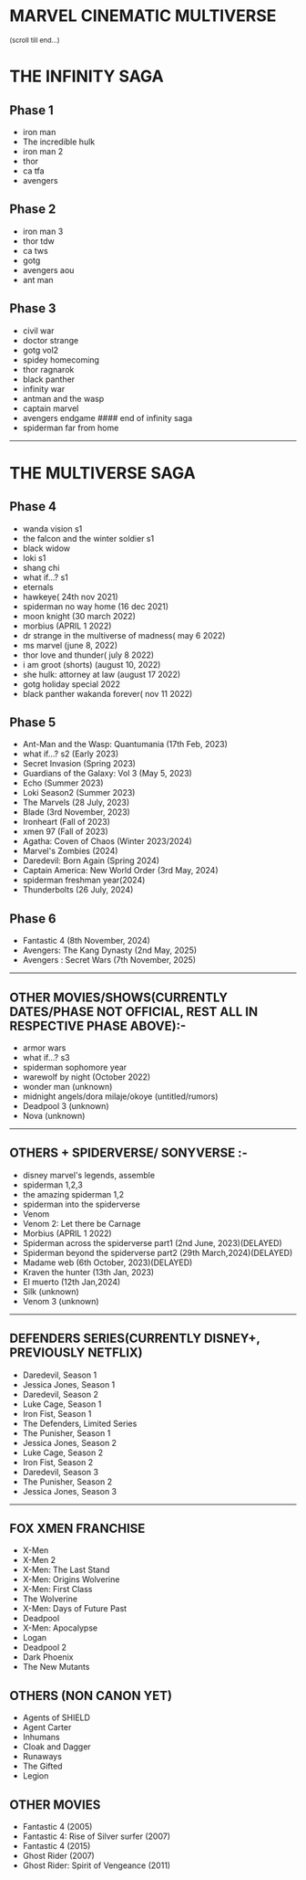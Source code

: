 # MARVEL CINEMATIC MULTIVERSE

<small>(scroll till end...)</small>

# THE INFINITY SAGA

## Phase 1

- iron man
- The incredible hulk
- iron man 2
- thor
- ca tfa
- avengers

## Phase 2

- iron man 3
- thor tdw
- ca tws
- gotg
- avengers aou
- ant man

## Phase 3

- civil war
- doctor strange
- gotg vol2
- spidey homecoming
- thor ragnarok
- black panther
- infinity war
- antman and the wasp
- captain marvel
- avengers endgame #### end of infinity saga
- spiderman far from home

<hr/>

# THE MULTIVERSE SAGA

## Phase 4

- wanda vision s1
- the falcon and the winter soldier s1
- black widow
- loki s1
- shang chi
- what if...? s1
- eternals
- hawkeye( 24th nov 2021)
- spiderman no way home (16 dec 2021)
- moon knight (30 march 2022)
- morbius (APRIL 1 2022)
- dr strange in the multiverse of madness( may 6 2022)
- ms marvel (june 8, 2022)
- thor love and thunder( july 8 2022)
- i am groot (shorts) (august 10, 2022)
- she hulk: attorney at law (august 17 2022)
- gotg holiday special 2022
- black panther wakanda forever( nov 11 2022)

## Phase 5

- Ant-Man and the Wasp: Quantumania (17th Feb, 2023)
- what if...? s2 (Early 2023)
- Secret Invasion (Spring 2023)
- Guardians of the Galaxy: Vol 3 (May 5, 2023)
- Echo (Summer 2023)
- Loki Season2 (Summer 2023)
- The Marvels (28 July, 2023)
- Blade (3rd November, 2023)
- Ironheart (Fall of 2023)
- xmen 97 (Fall of 2023)
- Agatha: Coven of Chaos (Winter 2023/2024)
- Marvel's Zombies (2024)
- Daredevil: Born Again (Spring 2024)
- Captain America: New World Order (3rd May, 2024)
- spiderman freshman year(2024)
- Thunderbolts (26 July, 2024)

## Phase 6

- Fantastic 4 (8th November, 2024)
- Avengers: The Kang Dynasty (2nd May, 2025)
- Avengers : Secret Wars (7th November, 2025)

<hr>

## OTHER MOVIES/SHOWS(CURRENTLY DATES/PHASE NOT OFFICIAL, REST ALL IN RESPECTIVE PHASE ABOVE):-

- armor wars
- what if...? s3
- spiderman sophomore year
- warewolf by night (October 2022)
- wonder man (unknown)
- midnight angels/dora milaje/okoye (untitled/rumors)
- Deadpool 3 (unknown)
- Nova (unknown)

<hr>

## OTHERS + SPIDERVERSE/ SONYVERSE :-

- disney marvel's legends, assemble
- spiderman 1,2,3
- the amazing spiderman 1,2
- spiderman into the spiderverse
- Venom
- Venom 2: Let there be Carnage
- Morbius (APRIL 1 2022)
- Spiderman across the spiderverse part1 (2nd June, 2023)(DELAYED)
- Spiderman beyond the spiderverse part2 (29th March,2024)(DELAYED)
- Madame web (6th October, 2023)(DELAYED)
- Kraven the hunter (13th Jan, 2023)
- El muerto (12th Jan,2024)
- Silk (unknown)
- Venom 3 (unknown)

<hr>

## DEFENDERS SERIES(CURRENTLY DISNEY+, PREVIOUSLY NETFLIX)

- Daredevil, Season 1
- Jessica Jones, Season 1
- Daredevil, Season 2
- Luke Cage, Season 1
- Iron Fist, Season 1
- The Defenders, Limited Series
- The Punisher, Season 1
- Jessica Jones, Season 2
- Luke Cage, Season 2
- Iron Fist, Season 2
- Daredevil, Season 3
- The Punisher, Season 2
- Jessica Jones, Season 3

<hr>

## FOX XMEN FRANCHISE

- X-Men
- X-Men 2
- X-Men: The Last Stand
- X-Men: Origins Wolverine
- X-Men: First Class
- The Wolverine
- X-Men: Days of Future Past
- Deadpool
- X-Men: Apocalypse
- Logan
- Deadpool 2
- Dark Phoenix
- The New Mutants

## OTHERS (NON CANON YET)

- Agents of SHIELD
- Agent Carter
- Inhumans
- Cloak and Dagger
- Runaways
- The Gifted
- Legion

## OTHER MOVIES

- Fantastic 4 (2005)
- Fantastic 4: Rise of Silver surfer (2007)
- Fantastic 4 (2015)
- Ghost Rider (2007)
- Ghost Rider: Spirit of Vengeance (2011)
